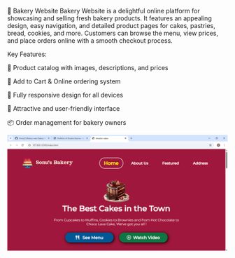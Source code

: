 🥐 Bakery Website
Bakery Website is a delightful online platform for showcasing and selling fresh bakery products. It features an appealing design, easy navigation, and detailed product pages for cakes, pastries, bread, cookies, and more. Customers can browse the menu, view prices, and place orders online with a smooth checkout process.

Key Features:

🍰 Product catalog with images, descriptions, and prices

🛒 Add to Cart & Online ordering system

📱 Fully responsive design for all devices

🎨 Attractive and user-friendly interface

📦 Order management for bakery owners


![bakery.png](https://github.com/Shwta23/Bakery-web/blob/main/bakery.png)
